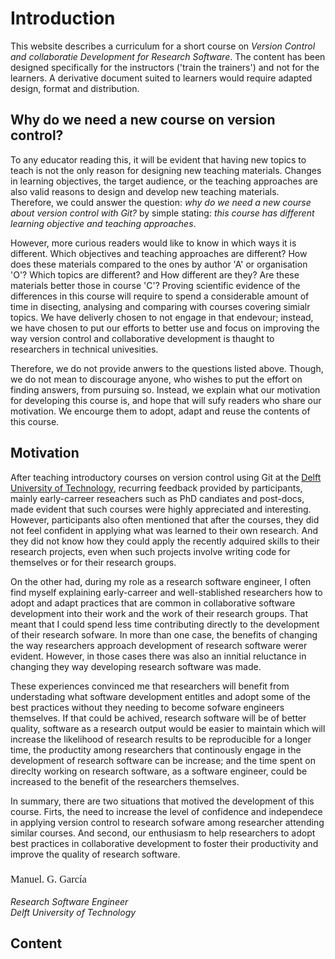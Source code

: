 <link rel="preconnect" href="https://fonts.googleapis.com">
<link rel="preconnect" href="https://fonts.gstatic.com" crossorigin>
<link href="https://fonts.googleapis.com/css2?family=Dancing+Script:wght@400..700&display=swap" rel="stylesheet">
<style>
h3.dancing {
  font-family: "Dancing Script", cursive;
  font-optical-sizing: auto;
  font-weight: 500;
  font-style: normal;
}
</style>

# Introduction

This website describes a curriculum for a short course on *Version Control and collaboratie Development for Research Software*. 
The content has been designed specifically for the instructors ('train the trainers') and not for the learners. A derivative document suited to learners would require adapted design, format and distribution.


## Why do we need a new course on version control?

To any educator reading this, it will be evident that having new topics to teach is not the only reason for designing new teaching materials. 
Changes in learning objectives, the target audience, or the teaching approaches are also valid reasons to 
design and develop new teaching materials.  
Therefore, we could answer the question: *why do we need a new course  about version control with Git?* by simple stating: 
*this course has different learning objective and teaching approaches*. 

However, more curious readers would like to know in which ways it is different. Which objectives  and teaching approaches are different? 
How does these materials compared to the ones by author 'A' or organisation 'O'? 
Which topics are different? and How different are they? 
Are these materials better those in course 'C'?
Proving scientific evidence of the differences in this course will require to spend a considerable amount of time in disecting, analysing and comparing with courses covering simialr topics.
We have deliverly chosen to not engage in that endevour; instead, we have chosen to put our efforts to better use and focus on improving the way version control and collaborative development is thaught to researchers in technical univesities.

Therefore, we do not provide anwers to the questions listed above. Though, we do not mean to discourage anyone, 
who wishes to put the effort on finding answers, from pursuing so. 
Instead, we explain what our motivation for developing this course is, and hope that will sufy readers who share our motivation. We encourge them to adopt, adapt and reuse the contents of this course.

## Motivation

After teaching introductory courses on version control using Git at the [Delft University of Technology](https://www.tudelft.nl/), 
recurring feedback provided by participants, mainly early-carreer reseachers such as PhD candiates and post-docs, made evident that such courses were highly appreciated and interesting. However, participants also often mentioned that after the courses, they did not feel confident in applying what was learned to their own research.
And they did not know how they could apply the recently adquired skills to their research projects, 
even when such projects involve writing code for themselves or for their research groups.

On the other had, during my role as a research software engineer, I often find myself explaining early-carreer and well-stablished researchers how to adopt and adapt practices that are common in collaborative software development into their work and the work of their research groups. That meant that I could spend less time contributing directly to the development of their research sofware. In more than one case, the benefits of changing the way researchers approach development of research software werer evident. 
However, in those cases there was also an innitial reluctance in changing they way developing research software was made. 

These experiences convinced me that researchers will benefit from understading what software development entitles and adopt some of the best practices without they needing to become sofware engineers themselves. 
If  that could be achived, research software will be of better quality, software as a research output would be easier to maintain which will increase the likelihood of research results to be reproducible for a longer time, the productity among researchers that continously engage in the development of research software can be increase; and the time spent on direclty working on research software, as a software engineer, could be increased to the benefit of the researchers themselves. 

In summary, there are two situations that motived the development of this course. Firts, the need to increase the level of confidence and independece in applying version control to research sofware among researcher attending similar courses. And second, our enthusiasm to help researchers to adopt best practices in collaborative development to foster their productivity and improve the quality of research software. 

<h3 class="dancing">Manuel. G. García</h3>

*Research Software Engineer* <br>
*Delft University of Technology*

## Content

```{tableofcontents}
```

